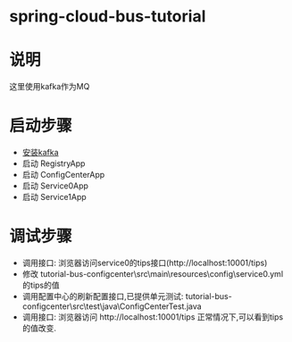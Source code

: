 # spring-cloud-bus-tutorial
# 说明
这里使用kafka作为MQ
# 启动步骤
- [安装kafka](http://kafka.apache.org/quickstart)
- 启动 RegistryApp
- 启动 ConfigCenterApp
- 启动 Service0App
- 启动 Service1App
# 调试步骤
- 调用接口: 浏览器访问service0的tips接口(http://localhost:10001/tips) 
- 修改 tutorial-bus-configcenter\src\main\resources\config\service0.yml 的tips的值
- 调用配置中心的刷新配置接口,已提供单元测试: tutorial-bus-configcenter\src\test\java\ConfigCenterTest.java 
- 调用接口: 浏览器访问 http://localhost:10001/tips  正常情况下,可以看到tips的值改变.
